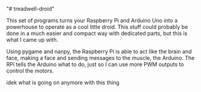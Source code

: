 "# treadwell-droid" 

This set of programs turns your Raspberry Pi and Arduino Uno into a powerhouse to operate as a cool little droid. This stuff could probably be done in a much easier and compact way with dedicated parts, but this is what I came up with. 

Using pygame and nanpy, the Raspberry Pi is able to act like the brain and face, making a face and sending messages to the muscle, the Arduino. The RPi tells the Arduino what to do, just so I can use more PWM outputs to control the motors.

idek what is going on anymore with this thing
